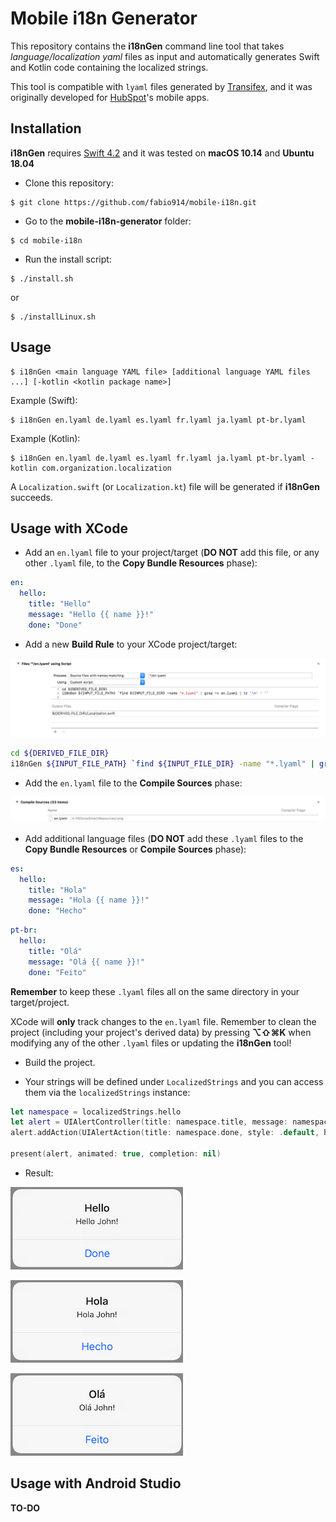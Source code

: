 # Mobile i18n Generator

This repository contains the **i18nGen** command line tool that takes *language/localization yaml* files as input and automatically generates Swift and Kotlin code containing the localized strings.

This tool is compatible with `lyaml` files generated by [Transifex](https://www.transifex.com/), and it was originally developed for [HubSpot](https://www.hubspot.com/)'s mobile apps.

## Installation

**i18nGen** requires [Swift 4.2](https://swift.org/download/) and it was tested on **macOS 10.14** and **Ubuntu 18.04**

 - Clone this repository:
```console
$ git clone https://github.com/fabio914/mobile-i18n.git
```

 - Go to the **mobile-i18n-generator** folder:
```console
$ cd mobile-i18n
```

 - Run the install script:
```console
$ ./install.sh
```

or

```console
$ ./installLinux.sh
```

## Usage

```console
$ i18nGen <main language YAML file> [additional language YAML files ...] [-kotlin <kotlin package name>]
```

Example (Swift):
```console
$ i18nGen en.lyaml de.lyaml es.lyaml fr.lyaml ja.lyaml pt-br.lyaml
```

Example (Kotlin):
```console
$ i18nGen en.lyaml de.lyaml es.lyaml fr.lyaml ja.lyaml pt-br.lyaml -kotlin com.organization.localization
```

A `Localization.swift` (or `Localization.kt`) file will be generated if **i18nGen** succeeds.

## Usage with XCode

 - Add an `en.lyaml` file to your project/target (**DO NOT** add this file, or any other `.lyaml` file, to the **Copy Bundle Resources** phase):

```yaml
en:
  hello:
    title: "Hello"
    message: "Hello {{ name }}!"
    done: "Done"
```

 - Add a new **Build Rule** to your XCode project/target:

![Build Rule](Images/build_rule.png)

```sh
cd ${DERIVED_FILE_DIR}
i18nGen ${INPUT_FILE_PATH} `find ${INPUT_FILE_DIR} -name "*.lyaml" | grep -v en.lyaml | tr '\n' ' '`
```

 - Add the `en.lyaml` file to the **Compile Sources** phase:

![Compile Sources](Images/compile_sources.png)

 - Add additional language files (**DO NOT** add these `.lyaml` files to the **Copy Bundle Resources** or **Compile Sources** phase):

```yaml
es:
  hello:
    title: "Hola"
    message: "Hola {{ name }}!"
    done: "Hecho"
```

```yaml
pt-br:
  hello:
    title: "Olá"
    message: "Olá {{ name }}!"
    done: "Feito"
```

**Remember** to keep these `.lyaml` files all on the same directory in your target/project.

XCode will **only** track changes to the `en.lyaml` file. Remember to clean the project (including your project's derived data) by pressing **⌥⇧⌘K** when modifying any of the other `.lyaml` files or updating the **i18nGen** tool!

 - Build the project.

 - Your strings will be defined under `LocalizedStrings` and you can access them via the `localizedStrings` instance:

```swift
let namespace = localizedStrings.hello
let alert = UIAlertController(title: namespace.title, message: namespace.message(name: "John"), preferredStyle: .alert)
alert.addAction(UIAlertAction(title: namespace.done, style: .default, handler: { _ in }))

present(alert, animated: true, completion: nil)
```

 - Result:

![English](Images/en.png)

![Spanish](Images/es.png)

![Portuguese](Images/pt-br.png)

## Usage with Android Studio

**TO-DO**


